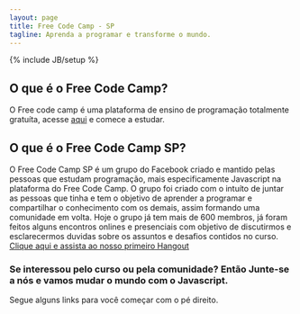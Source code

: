 ```yaml
---
layout: page
title: Free Code Camp - SP
tagline: Aprenda a programar e transforme o mundo.
---
```

{% include JB/setup %}

## O que é o Free Code Camp?
O Free code camp  é uma plataforma de ensino de programação totalmente gratuíta, acesse <a href="https://www.freecodecamp.com/" target="_blank">aqui</a> e comece a estudar.


## O que é o Free Code Camp SP?
O Free Code Camp SP é um grupo do Facebook criado e mantido pelas pessoas que estudam programação, mais especificamente Javascript na plataforma do Free Code Camp. O grupo foi criado com o intuíto de juntar as pessoas que tinha e tem o objetivo de aprender a programar e compartilhar o conhecimento com os demais, assim formando uma comunidade em volta. Hoje o grupo já tem mais de 600 membros, já foram feitos alguns encontros onlines e presenciais com objetivo de discutirmos e esclarecermos duvidas sobre os assuntos e desafios contidos no curso. <a href="http://freecodecampsp.github.io/hangouts">Clique aqui e assista ao nosso primeiro Hangout</a>

### Se interessou pelo curso ou pela comunidade? Então Junte-se a nós e vamos mudar o mundo com o Javascript.

Segue alguns links para você começar com o pé direito.

<a href="https://www.facebook.com/groups/free.code.camp.sao.paulo/">
<i class="fa fa-facebook fa-3" aria-hidden="true"></i></a>
<a href="https://github.com/FreeCodeCampSp"><i class="fa fa-github fa-3" aria-hidden="true"></i></a>

